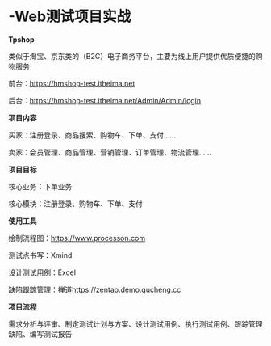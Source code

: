 # -Web测试项目实战

**Tpshop**

  类似于淘宝、京东类的（B2C）电子商务平台，主要为线上用户提供优质便捷的购物服务

  前台：https://hmshop-test.itheima.net

  后台：https://hmshop-test.itheima.net/Admin/Admin/login

**项目内容**

  买家：注册登录、商品搜索、购物车、下单、支付......

  卖家：会员管理、商品管理、营销管理、订单管理、物流管理......

**项目目标**

  核心业务：下单业务

  核心模块：注册登录、购物车、下单、支付

**使用工具**

  绘制流程图：https://www.processon.com

  测试点书写：Xmind

  设计测试用例：Excel

  缺陷跟踪管理：禅道https://zentao.demo.qucheng.cc

**项目流程**

  需求分析与评审、制定测试计划与方案、设计测试用例、执行测试用例、跟踪管理缺陷、编写测试报告
